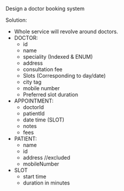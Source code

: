 Design a doctor booking system

Solution: 

 - Whole service will revolve around doctors. 
 - DOCTOR: 
   - id
   - name
   - speciality (Indexed & ENUM)
   - address
   - consultation fee
   - Slots (Corresponding to day/date)
   - city tag
   - mobile number
   - Preferred slot duration
 - APPOINTMENT:
   - doctorId
   - patientId
   - date time (SLOT)
   - notes
   - fees
 - PATIENT:
   - name
   - id
   - address //excluded
   - mobileNumber
 - SLOT
   - start time
   - duration in minutes